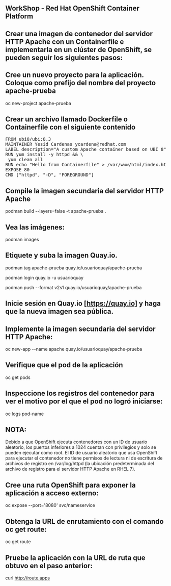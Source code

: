 ## WorkShop - Red Hat OpenShift Container Platform

## Crear una imagen de contenedor del servidor HTTP Apache con un Containerfile e implementarla en un clúster de OpenShift, se pueden seguir los siguientes pasos:

## Cree un nuevo proyecto para la aplicación. Coloque como prefijo del nombre del proyecto apache-prueba

oc new-project apache-prueba

## Crear un archivo llamado Dockerfile o Containerfile con el siguiente contenido
<pre>
FROM ubi8/ubi:8.3
MAINTAINER Yesid Cardenas ycardena@redhat.com
LABEL description="A custom Apache container based on UBI 8"
RUN yum install -y httpd && \
 yum clean all
RUN echo "Hello from Containerfile" > /var/www/html/index.html
EXPOSE 80
CMD ["httpd", "-D", "FOREGROUND"]
</pre>

## Compile la imagen secundaria del servidor HTTP Apache
podman build --layers=false  -t apache-prueba .

## Vea las imágenes:
podman images

## Etiquete y suba la imagen Quay.io.
podman tag apache-prueba quay.io/usuarioquay/apache-prueba 

podman login quay.io -u usuarioquay

podman push --format v2s1 quay.io/usuarioquay/apache-prueba

## Inicie sesión en Quay.io [https://quay.io] y haga que la nueva imagen sea pública.

## Implemente la imagen secundaria del servidor HTTP Apache:
oc new-app --name apache quay.io/usuarioquay/apache-prueba

## Verifique que el pod de la aplicación 
oc get pods

## Inspeccione los registros del contenedor para ver el motivo por el que el pod no logró iniciarse:
oc logs pod-name

## NOTA:
Debido a que OpenShift ejecuta contenedores con un ID de usuario aleatorio, los puertos inferiores a 1024 cuentan con privilegios y solo se pueden ejecutar como root.
El ID de usuario aleatorio que usa OpenShift para ejecutar el contenedor no tiene permisos de lectura ni de escritura de archivos de registro en /var/log/httpd (la ubicación predeterminada del archivo de registro para el servidor HTTP Apache en RHEL 7).

## Cree una ruta OpenShift para exponer la aplicación a acceso externo:
oc expose --port='8080' svc/nameservice

## Obtenga la URL de enrutamiento con el comando oc get route:
oc get route

## Pruebe la aplicación con la URL de ruta que obtuvo en el paso anterior:
curl http://route.apps
